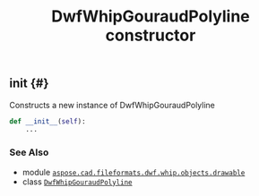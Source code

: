 ﻿---
title: DwfWhipGouraudPolyline constructor
second_title: Aspose.CAD for Python via .NET API References
description: 
type: docs
weight: 10
url: /aspose.cad.fileformats.dwf.whip.objects.drawable/dwfwhipgouraudpolyline/__init__/
is_root: false
---

## __init__ {#}

Constructs a new instance of DwfWhipGouraudPolyline



```python
def __init__(self):
    ...
```





### See Also
* module [`aspose.cad.fileformats.dwf.whip.objects.drawable`](../../)
* class [`DwfWhipGouraudPolyline`](/cad/python-net/aspose.cad.fileformats.dwf.whip.objects.drawable/dwfwhipgouraudpolyline)
